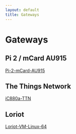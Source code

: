 ```yaml
---
layout: default
title: Gateways
---
```


# Gateways

## Pi 2 / mCard AU915

<a href="raspberryPi2mCardGateway/README.md">Pi-2-mCard-AU915</a>

## The Things Network
<a href="iC880a-TTN-Gateway.md">iC880a-TTN</a>

## Loriot
<a href="loriot-VM-Linux-64-Gateway.md">Loriot-VM-Linux-64</a>






<br /><br /><br />
----------------------------------
<script src="{{ site.baseurl }}/linkfixer.js"></script>
